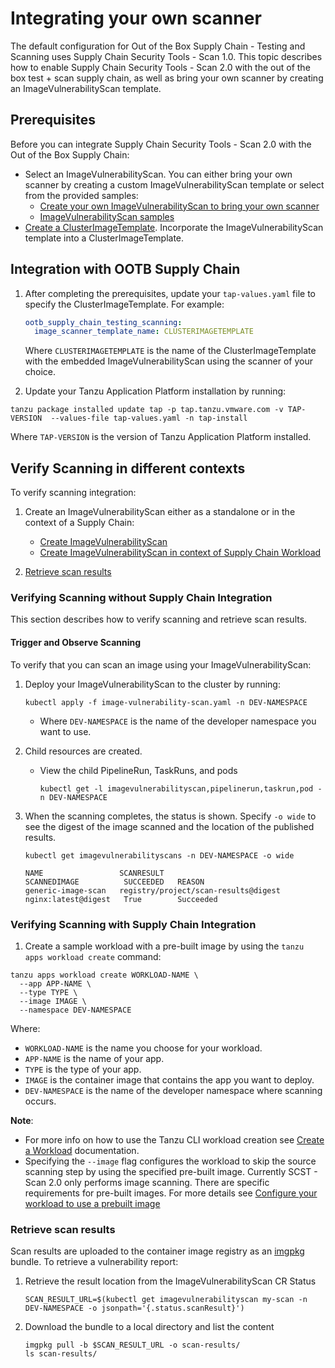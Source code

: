 # Integrating your own scanner

The default configuration for Out of the Box Supply Chain - Testing and Scanning uses Supply Chain Security Tools - Scan 1.0. This topic describes how to enable Supply Chain Security Tools - Scan 2.0 with the out of the box test + scan supply chain, as well as bring your own scanner by creating an ImageVulnerabilityScan template.

## <a id="prerequisites"></a> Prerequisites

Before you can integrate Supply Chain Security Tools - Scan 2.0 with the Out of the Box Supply Chain:
- Select an ImageVulnerabilityScan. You can either bring your own scanner by creating a custom ImageVulnerabilityScan template or select from the provided samples:
  - [Create your own ImageVulnerabilityScan to bring your own scanner](./ivs-create-your-own.hbs.md)
  - [ImageVulnerabilityScan samples](./ivs-custom-samples.hbs.md)
- [Create a ClusterImageTemplate](./clusterimagetemplates.hbs.md). Incorporate the ImageVulnerabilityScan template into a ClusterImageTemplate.

## <a id="integration-with-supply-chain"></a> Integration with OOTB Supply Chain

1. After completing the prerequisites, update your `tap-values.yaml` file to specify the ClusterImageTemplate. For example:

    ```yaml
    ootb_supply_chain_testing_scanning:
      image_scanner_template_name: CLUSTERIMAGETEMPLATE
    ```

    Where `CLUSTERIMAGETEMPLATE` is the name of the ClusterImageTemplate with the embedded ImageVulnerabilityScan using the scanner of your choice.

1. Update your Tanzu Application Platform installation by running:

  ```console
  tanzu package installed update tap -p tap.tanzu.vmware.com -v TAP-VERSION  --values-file tap-values.yaml -n tap-install
  ```

  Where `TAP-VERSION` is the version of Tanzu Application Platform installed.

## <a id="verifying-scanning-different-contexts"></a> Verify Scanning in different contexts

To verify scanning integration:

1. Create an ImageVulnerabilityScan either as a standalone or in the context of a Supply Chain:

    - [Create ImageVulnerabilityScan](./integrate-app-scanning.hbs.md#verifying-scanning-without-supply-chain-integration)
    - [Create ImageVulnerabilityScan in context of Supply Chain Workload](./integrate-app-scanning.hbs.md#verifying-scanning-with-supply-chain-integration)

2. [Retrieve scan results](./integrate-app-scanning.hbs.md#retrieve-scan-results)

### <a id="verifying-integration"></a> Verifying Scanning without Supply Chain Integration

This section describes how to verify scanning and retrieve scan results.
#### <a id="trigger-observe-scanning"></a> Trigger and Observe Scanning

To verify that you can scan an image using your ImageVulnerabilityScan:

1. Deploy your ImageVulnerabilityScan to the cluster by running:

    ```console
    kubectl apply -f image-vulnerability-scan.yaml -n DEV-NAMESPACE
    ```
   - Where `DEV-NAMESPACE` is the name of the developer namespace you want to use.

2. Child resources are created.

    - View the child PipelineRun, TaskRuns, and pods
      ```console
      kubectl get -l imagevulnerabilityscan,pipelinerun,taskrun,pod -n DEV-NAMESPACE
      ```

3. When the scanning completes, the status is shown. Specify `-o wide` to see the digest of the image scanned and the location of the published results.

    ```console
    kubectl get imagevulnerabilityscans -n DEV-NAMESPACE -o wide

    NAME                 SCANRESULT                           SCANNEDIMAGE          SUCCEEDED   REASON
    generic-image-scan   registry/project/scan-results@digest nginx:latest@digest   True        Succeeded

    ```

### <a id="verifying-scanning-with-supply-chain-integration"></a> Verifying Scanning with Supply Chain Integration

1. Create a sample workload with a pre-built image by using the `tanzu apps workload create` command:

  ```console
  tanzu apps workload create WORKLOAD-NAME \
    --app APP-NAME \
    --type TYPE \
    --image IMAGE \
    --namespace DEV-NAMESPACE
  ```

  Where:

  - `WORKLOAD-NAME` is the name you choose for your workload.
  - `APP-NAME` is the name of your app.
  - `TYPE` is the type of your app.
  - `IMAGE` is the container image that contains the app you want to deploy.
  - `DEV-NAMESPACE` is the name of the developer namespace where scanning occurs.

  **Note**:
  - For more info on how to use the Tanzu CLI workload creation see [Create a Workload](../cli-plugins/apps/create-workload.hbs.md) documentation.
  - Specifying the `--image` flag configures the workload to skip the source scanning step by using the specified pre-built image. Currently SCST - Scan 2.0 only performs image scanning. There are specific requirements for pre-built images. For more details see [Configure your workload to use a prebuilt image](../scc/pre-built-image.hbs.md)


### <a id="retrieve-scan-results"></a> Retrieve scan results

Scan results are uploaded to the container image registry as an [imgpkg](https://carvel.dev/imgpkg/) bundle.
To retrieve a vulnerability report:

1. Retrieve the result location from the ImageVulnerabilityScan CR Status
   ```console
   SCAN_RESULT_URL=$(kubectl get imagevulnerabilityscan my-scan -n DEV-NAMESPACE -o jsonpath='{.status.scanResult}')
   ```

1. Download the bundle to a local directory and list the content
   ```console
   imgpkg pull -b $SCAN_RESULT_URL -o scan-results/
   ls scan-results/
   ```
